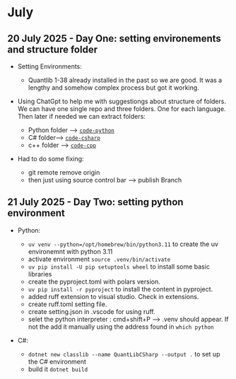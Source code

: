 # July

## 20 July 2025 - Day One: setting environements and structure folder

- Setting Environments:
    - Quantlib 1-38 already installed in the past so we are good. It was a lengthy and somehow complex process but got it working.

-  Using ChatGpt to help me with suggestiongs about structure of folders. We can have one single repo and three folders. One for each language. Then later if needed we can extract folders:

    - Python folder --> [`code-python`](code-python)
    - C# folder--> [`code-csharp`](code-csharp)
    - c++ folder --> [`code-cpp`](code-ccp)

- Had to do some fixing: 
    - git remote remove origin
    - then just using source control bar --> publish Branch

## 21 July 2025 - Day Two: setting python environment

- Python:
    - `uv venv --python=/opt/homebrew/bin/python3.11` to create the uv environemnt with python 3.11
    - activate environment `source .venv/bin/activate`
    - `uv pip install -U pip setuptools wheel` to install some basic libraries
    - create the pyproject.toml with polars version.
    - `uv pip install -r pyproject` to install the content in pyproject.
    - added ruff extension to visual studio. Check in extensions.
    - create ruff.toml setting file.
    - create setting.json in .vscode for using ruff.
    - selet the python interpreter : cmd+shift+P --> .venv should appear. If not the add it manually using the address found in `which python`
    
- C#:
    - `dotnet new classlib --name QuantLibCSharp --output .` to set up the C# environment
    - build it `dotnet build`
 